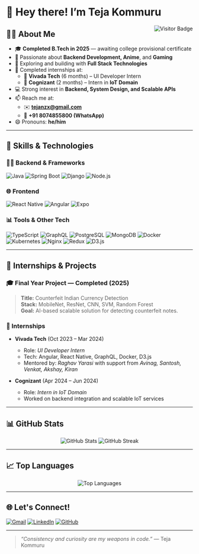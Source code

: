# 👋 Hey there! I’m Teja Kommuru

<img align="right" src="https://visitor-badge.laobi.icu/badge?page_id=Litesword.Litesword" alt="Visitor Badge" />

## 👨‍💻 About Me

- 🎓 **Completed B.Tech in 2025** — awaiting college provisional certificate
- 👀 Passionate about **Backend Development, Anime**, and **Gaming**
- 🌱 Exploring and building with **Full Stack Technologies**
- 💼 Completed internships at:
  - 🧪 **Vivada Tech** (6 months) – UI Developer Intern
  - 🔧 **Cognizant** (2 months) – Intern in **IoT Domain**
- 💻 Strong interest in **Backend, System Design, and Scalable APIs**
- 📫 Reach me at:
  - ✉️ **tejanzx@gmail.com**
  - 📱 **+91 8074855800 (WhatsApp)**  
- 😄 Pronouns: **he/him**

---

## 🧠 Skills & Technologies

### 👨‍🔧 Backend & Frameworks
![Java](https://img.shields.io/badge/Java-ED8B00?style=for-the-badge&logo=java&logoColor=white)
![Spring Boot](https://img.shields.io/badge/Spring_Boot-6DB33F?style=for-the-badge&logo=spring-boot&logoColor=white)
![Django](https://img.shields.io/badge/Django-092E20?style=for-the-badge&logo=django&logoColor=white)
![Node.js](https://img.shields.io/badge/Node.js-339933?style=for-the-badge&logo=nodedotjs&logoColor=white)

### 🌐 Frontend
![React Native](https://img.shields.io/badge/React_Native-20232A?style=for-the-badge&logo=react&logoColor=61DAFB)
![Angular](https://img.shields.io/badge/Angular-DD0031?style=for-the-badge&logo=angular&logoColor=white)
![Expo](https://img.shields.io/badge/Expo-000020?style=for-the-badge&logo=expo&logoColor=white)

### 📊 Tools & Other Tech
![TypeScript](https://img.shields.io/badge/TypeScript-007ACC?style=for-the-badge&logo=typescript&logoColor=white)
![GraphQL](https://img.shields.io/badge/GraphQL-E10098?style=for-the-badge&logo=graphql&logoColor=white)
![PostgreSQL](https://img.shields.io/badge/PostgreSQL-316192?style=for-the-badge&logo=postgresql&logoColor=white)
![MongoDB](https://img.shields.io/badge/MongoDB-4EA94B?style=for-the-badge&logo=mongodb&logoColor=white)
![Docker](https://img.shields.io/badge/Docker-2496ED?style=for-the-badge&logo=docker&logoColor=white)
![Kubernetes](https://img.shields.io/badge/Kubernetes-326CE5?style=for-the-badge&logo=kubernetes&logoColor=white)
![Nginx](https://img.shields.io/badge/Nginx-009639?style=for-the-badge&logo=nginx&logoColor=white)
![Redux](https://img.shields.io/badge/Redux-764ABC?style=for-the-badge&logo=redux&logoColor=white)
![D3.js](https://img.shields.io/badge/D3.js-F9A03C?style=for-the-badge&logo=d3.js&logoColor=black)

---

## 💼 Internships & Projects

### 🎓 Final Year Project — Completed (2025)
> **Title:** Counterfeit Indian Currency Detection  
> **Stack:** MobileNet, ResNet, CNN, SVM, Random Forest  
> **Goal:** AI-based scalable solution for detecting counterfeit notes.

### 💼 Internships
- **Vivada Tech** (Oct 2023 – Mar 2024)  
  - Role: *UI Developer Intern*
  - Tech: Angular, React Native, GraphQL, Docker, D3.js
  - Mentored by: *Raghav Yarasi* with support from *Avinag, Santosh, Venkat, Akshay, Kiran*

- **Cognizant** (Apr 2024 – Jun 2024)  
  - Role: *Intern in IoT Domain*
  - Worked on backend integration and scalable IoT services

---

## 📊 GitHub Stats

<p align="center">
  <img src="https://github-readme-stats.vercel.app/api?username=Litesword&show_icons=true&theme=tokyonight" alt="GitHub Stats" />
  <img src="https://github-readme-streak-stats.herokuapp.com/?user=Litesword&theme=tokyonight" alt="GitHub Streak" />
</p>

---

## 📈 Top Languages

<p align="center">
  <img src="https://github-readme-stats.vercel.app/api/top-langs/?username=Litesword&layout=compact&theme=tokyonight" alt="Top Languages" />
</p>

---

## 🌐 Let's Connect!

[![Gmail](https://img.shields.io/badge/Gmail-D14836?style=for-the-badge&logo=gmail&logoColor=white)](mailto:tejanzx@gmail.com)
[![LinkedIn](https://img.shields.io/badge/LinkedIn-0077B5?style=for-the-badge&logo=linkedin&logoColor=white)](https://www.linkedin.com/in/teja-kommuru-a488b724a/)
[![GitHub](https://img.shields.io/badge/GitHub-333333?style=for-the-badge&logo=github&logoColor=white)](https://github.com/Litesword)

---

> _“Consistency and curiosity are my weapons in code.”_ — Teja Kommuru

